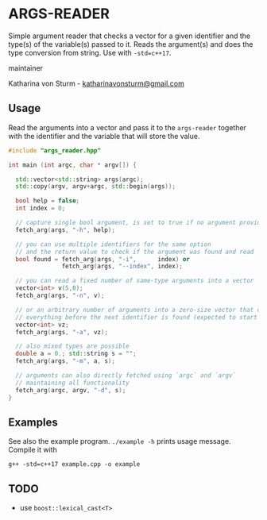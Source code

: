 # ARGS-READER

Simple argument reader that checks a vector for a given identifier and
the type(s) of the variable(s) passed to it. Reads the argument(s) and
does the type conversion from string. Use with `-std=c++17`. 

maintainer  

Katharina von Sturm - katharinavonsturm@gmail.com  

## Usage

Read the arguments into a vector and pass it to the `args-reader` together
with the identifier and the variable that will store the value.

```c++
#include "args_reader.hpp"

int main (int argc, char * argv[]) {

  std::vector<std::string> args(argc);
  std::copy(argv, argv+argc, std::begin(args));

  bool help = false;
  int index = 0;

  // capture single bool argument, is set to true if no argument provided
  fetch_arg(args, "-h", help);

  // you can use multiple identifiers for the same option
  // and the return value to check if the argument was found and read
  bool found = fetch_arg(args, "-i",      index) or
               fetch_arg(args, "--index", index);

  // you can read a fixed number of same-type arguments into a vector 
  vector<int> v(5,0);
  fetch_arg(args, "-n", v);

  // or an arbitrary number of arguments into a zero-size vector that captures
  // everything before the next identifier is found (expected to start with `-`)
  vector<int> vz;
  fetch_arg(args, "-a", vz);

  // also mixed types are possible
  double a = 0.; std::string s = "";
  fetch_arg(args, "-m", a, s);

  // arguments can also directly fetched using `argc` and `argv`
  // maintaining all functionality
  fetch_arg(argc, argv, "-d", s);
}
```
## Examples

See also the example program. `./example -h` prints usage message.  
Compile it with

```
g++ -std=c++17 example.cpp -o example
```

## TODO

  - use `boost::lexical_cast<T>`
